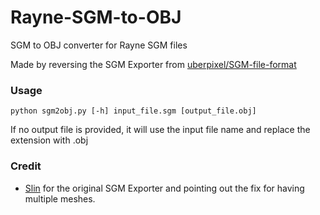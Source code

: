 # Rayne-SGM-to-OBJ
SGM to OBJ converter for Rayne SGM files

Made by reversing the SGM Exporter from [uberpixel/SGM-file-format](https://github.com/uberpixel/SGM-file-format)

### Usage

`python sgm2obj.py [-h] input_file.sgm [output_file.obj]`

If no output file is provided, it will use the input file name and replace the extension with .obj

### Credit

- [Slin](https://github.com/Slin) for the original SGM Exporter and pointing out the fix for having multiple meshes.